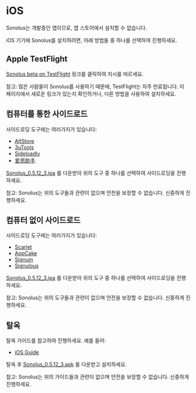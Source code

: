 # iOS

Sonolus는 개발중인 앱이므로, 앱 스토어에서 설치할 수 없습니다.

iOS 기기에 Sonolus를 설치하려면, 아래 방법들 중 하나를 선택하여 진행하세요.

## Apple TestFlight

[Sonolus beta on TestFlight](https://testflight.apple.com/join/bR6Kaqgc) 링크를 클릭하여 지시를 따르세요.

참고: 많은 사람들이 Sonolus를 사용하기 때문에, TestFlight는 자주 만료됩니다. 이 페이지에서 새로운 링크가 있는지 확인하거나, 다른 방법을 사용하여 설치하세요.

## 컴퓨터를 통한 사이드로드

사이드로딩 도구에는 여러가지가 있습니다:

-   [AltStore](https://altstore.io)
-   [3uTools](http://3u.com)
-   [Sideloadly](https://sideloadly.io)
-   [爱思助手](https://www.i4.cn)

[Sonolus_0.5.12_3.ipa](https://sonolus.com/download/Sonolus_0.5.12_3.ipa) 를 다운받아 위의 도구 중 하나를 선택하여 사이드로딩을 진행하세요.

참고: Sonolus는 위의 도구들과 관련이 없으며 안전을 보장할 수 없습니다. 신중하게 진행하세요.

## 컴퓨터 없이 사이드로드

사이드로딩 도구에는 여러가지가 있습니다:

-   [Scarlet](https://usescarlet.com)
-   [AppCake](https://www.iphonecake.com)
-   [Signum](https://signumsign.me)
-   [Signulous](https://www.signulous.com)

[Sonolus_0.5.12_3.ipa](https://sonolus.com/download/Sonolus_0.5.12_3.ipa) 를 다운받아 위의 도구 중 하나를 선택하여 사이드로딩을 진행하세요.

참고: Sonolus는 위의 도구들과 관련이 없으며 안전을 보장할 수 없습니다. 신중하게 진행하세요.

## 탈옥

탈옥 가이드를 참고하여 진행하세요. 예를 들어:

-   [iOS Guide](https://ios.cfw.guide)

탈옥 후 [Sonolus_0.5.12_3.apk](https://sonolus.com/download/Sonolus_0.5.12_3.ipa) 를 다운받고 설치하세요.

참고: Sonolus는 위의 가이드들과 관련이 없으며 안전을 보장할 수 없습니다. 신중하게 진행하세요.
